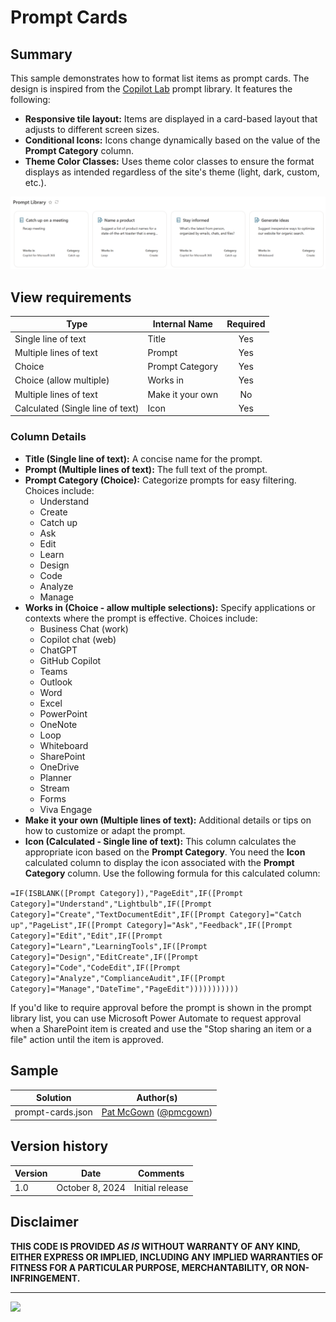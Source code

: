 # Prompt Cards

## Summary
This sample demonstrates how to format list items as prompt cards. The design is inspired from the [Copilot Lab](https://copilot.cloud.microsoft/en-US/prompts/all) prompt library. It features the following:
- **Responsive tile layout:** Items are displayed in a card-based layout that adjusts to different screen sizes.
- **Conditional Icons:** Icons change dynamically based on the value of the **Prompt Category** column.
- **Theme Color Classes:** Uses theme color classes to ensure the format displays as intended regardless of the site's theme (light, dark, custom, etc.).

![Screenshot of the prompt cards list view formatting.](./assets/screenshot.png)


## View requirements

|Type|Internal Name|Required|
|---|---|:---:|
|Single line of text|Title|Yes|
|Multiple lines of text|Prompt|Yes|
|Choice|Prompt Category|Yes|
|Choice (allow multiple)|Works in|Yes|
|Multiple lines of text|Make it your own|No|
|Calculated (Single line of text)|Icon|Yes|

### Column Details

- **Title (Single line of text):** A concise name for the prompt.
- **Prompt (Multiple lines of text):** The full text of the prompt.
- **Prompt Category (Choice):** Categorize prompts for easy filtering. Choices include:
  - Understand
  - Create
  - Catch up
  - Ask
  - Edit
  - Learn
  - Design
  - Code
  - Analyze
  - Manage
- **Works in (Choice - allow multiple selections):** Specify applications or contexts where the prompt is effective. Choices include:
  - Business Chat (work)
  - Copilot chat (web)
  - ChatGPT
  - GitHub Copilot
  - Teams
  - Outlook
  - Word
  - Excel
  - PowerPoint
  - OneNote
  - Loop
  - Whiteboard
  - SharePoint
  - OneDrive
  - Planner
  - Stream
  - Forms
  - Viva Engage
- **Make it your own (Multiple lines of text):** Additional details or tips on how to customize or adapt the prompt.
- **Icon (Calculated - Single line of text):** This column calculates the appropriate icon based on the **Prompt Category**.
You need the **Icon** calculated column to display the icon associated with the **Prompt Category** column. Use the following formula for this calculated column:

`=IF(ISBLANK([Prompt Category]),"PageEdit",IF([Prompt Category]="Understand","Lightbulb",IF([Prompt Category]="Create","TextDocumentEdit",IF([Prompt Category]="Catch up","PageList",IF([Prompt Category]="Ask","Feedback",IF([Prompt Category]="Edit","Edit",IF([Prompt Category]="Learn","LearningTools",IF([Prompt Category]="Design","EditCreate",IF([Prompt Category]="Code","CodeEdit",IF([Prompt Category]="Analyze","ComplianceAudit",IF([Prompt Category]="Manage","DateTime","PageEdit")))))))))))`

If you'd like to require approval before the prompt is shown in the prompt library list, you can use Microsoft Power Automate to request approval when a SharePoint item is created and use the "Stop sharing an item or a file" action until the item is approved.

## Sample

Solution|Author(s)
--------|---------
prompt-cards.json | [Pat McGown](https://github.com/pmcgown) ([@pmcgown](https://x.com/pmcgown))

## Version history

Version|Date|Comments
-------|----|--------
1.0|October 8, 2024 |Initial release

## Disclaimer
**THIS CODE IS PROVIDED *AS IS* WITHOUT WARRANTY OF ANY KIND, EITHER EXPRESS OR IMPLIED, INCLUDING ANY IMPLIED WARRANTIES OF FITNESS FOR A PARTICULAR PURPOSE, MERCHANTABILITY, OR NON-INFRINGEMENT.**

---

<img src="https://pnptelemetry.azurewebsites.net/list-formatting/view-samples/prompt-cards" />
